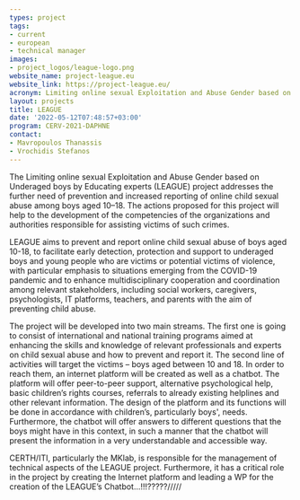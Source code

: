 ```yaml
---
types: project
tags:
- current
- european
- technical manager
images:
- project_logos/league-logo.png
website_name: project-league.eu
website_link: https://project-league.eu/ 
acronym: Limiting online sexual Exploitation and Abuse Gender based on Underaged boys by Educating experts
layout: projects
title: LEAGUE
date: '2022-05-12T07:48:57+03:00'
program: CERV-2021-DAPHNE
contact:
- Mavropoulos Thanassis
- Vrochidis Stefanos
---
```

<p>The Limiting online sexual Exploitation and Abuse Gender based on Underaged boys by Educating experts (LEAGUE) project addresses the further need of prevention and increased reporting of online child sexual abuse among boys aged 10–18. The actions proposed for this project will help to the development of the competencies of the organizations and authorities responsible for assisting victims of such crimes.</p>
 
<p>LEAGUE aims to prevent and report online child sexual abuse of boys aged 10-18, to facilitate early detection, protection and support to underaged boys and young people who are victims or potential victims of violence, with particular emphasis to situations emerging from the COVID-19 pandemic and to enhance multidisciplinary cooperation and coordination among relevant stakeholders, including social workers, caregivers, psychologists, IT platforms, teachers, and parents with the aim of preventing child abuse.</p>
 
<p>The project will be developed into two main streams. The first one is going to consist of international and national training programs aimed at enhancing the skills and knowledge of relevant professionals and experts on child sexual abuse and how to prevent and report it. The second line of activities will target the victims – boys aged between 10 and 18. In order to reach them, an internet platform will be created as well as a chatbot. The platform will offer peer-to-peer support, alternative psychological help, basic children’s rights courses, referrals to already existing helplines and other relevant information. The design of the platform and its functions will be done in accordance with children’s, particularly boys', needs. Furthermore, the chatbot will offer answers to different questions that the boys might have in this context, in such a manner that the chatbot will present the information in a very understandable and accessible way.</p>

<p>CERTH/ITI, particularly the MKlab, is responsible for the management of technical aspects of the LEAGUE project. Furthermore, it has a critical role in the project by creating the Internet platform and leading a WP for the creation of the LEAGUE’s Chatbot...!!!?????/////</p>

